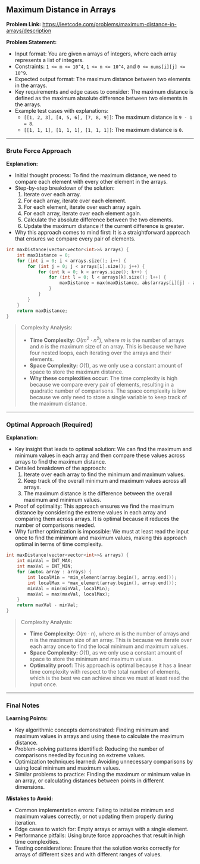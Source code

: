 ## Maximum Distance in Arrays
**Problem Link:** https://leetcode.com/problems/maximum-distance-in-arrays/description

**Problem Statement:**
- Input format: You are given `m` arrays of integers, where each array represents a list of integers.
- Constraints: `1 <= m <= 10^4`, `1 <= n <= 10^4`, and `0 <= nums[i][j] <= 10^9`.
- Expected output format: The maximum distance between two elements in the arrays.
- Key requirements and edge cases to consider: The maximum distance is defined as the maximum absolute difference between two elements in the arrays.
- Example test cases with explanations:
  - `[[1, 2, 3], [4, 5, 6], [7, 8, 9]]`: The maximum distance is `9 - 1 = 8`.
  - `[[1, 1, 1], [1, 1, 1], [1, 1, 1]]`: The maximum distance is `0`.

---

### Brute Force Approach

**Explanation:**
- Initial thought process: To find the maximum distance, we need to compare each element with every other element in the arrays.
- Step-by-step breakdown of the solution:
  1. Iterate over each array.
  2. For each array, iterate over each element.
  3. For each element, iterate over each array again.
  4. For each array, iterate over each element again.
  5. Calculate the absolute difference between the two elements.
  6. Update the maximum distance if the current difference is greater.
- Why this approach comes to mind first: It is a straightforward approach that ensures we compare every pair of elements.

```cpp
int maxDistance(vector<vector<int>>& arrays) {
    int maxDistance = 0;
    for (int i = 0; i < arrays.size(); i++) {
        for (int j = 0; j < arrays[i].size(); j++) {
            for (int k = 0; k < arrays.size(); k++) {
                for (int l = 0; l < arrays[k].size(); l++) {
                    maxDistance = max(maxDistance, abs(arrays[i][j] - arrays[k][l]));
                }
            }
        }
    }
    return maxDistance;
}
```

> Complexity Analysis:
> - **Time Complexity:** $O(m^2 \cdot n^2)$, where $m$ is the number of arrays and $n$ is the maximum size of an array. This is because we have four nested loops, each iterating over the arrays and their elements.
> - **Space Complexity:** $O(1)$, as we only use a constant amount of space to store the maximum distance.
> - **Why these complexities occur:** The time complexity is high because we compare every pair of elements, resulting in a quadratic number of comparisons. The space complexity is low because we only need to store a single variable to keep track of the maximum distance.

---

### Optimal Approach (Required)

**Explanation:**
- Key insight that leads to optimal solution: We can find the maximum and minimum values in each array and then compare these values across arrays to find the maximum distance.
- Detailed breakdown of the approach:
  1. Iterate over each array to find the minimum and maximum values.
  2. Keep track of the overall minimum and maximum values across all arrays.
  3. The maximum distance is the difference between the overall maximum and minimum values.
- Proof of optimality: This approach ensures we find the maximum distance by considering the extreme values in each array and comparing them across arrays. It is optimal because it reduces the number of comparisons needed.
- Why further optimization is impossible: We must at least read the input once to find the minimum and maximum values, making this approach optimal in terms of time complexity.

```cpp
int maxDistance(vector<vector<int>>& arrays) {
    int minVal = INT_MAX;
    int maxVal = INT_MIN;
    for (auto& array : arrays) {
        int localMin = *min_element(array.begin(), array.end());
        int localMax = *max_element(array.begin(), array.end());
        minVal = min(minVal, localMin);
        maxVal = max(maxVal, localMax);
    }
    return maxVal - minVal;
}
```

> Complexity Analysis:
> - **Time Complexity:** $O(m \cdot n)$, where $m$ is the number of arrays and $n$ is the maximum size of an array. This is because we iterate over each array once to find the local minimum and maximum values.
> - **Space Complexity:** $O(1)$, as we only use a constant amount of space to store the minimum and maximum values.
> - **Optimality proof:** This approach is optimal because it has a linear time complexity with respect to the total number of elements, which is the best we can achieve since we must at least read the input once.

---

### Final Notes

**Learning Points:**
- Key algorithmic concepts demonstrated: Finding minimum and maximum values in arrays and using these to calculate the maximum distance.
- Problem-solving patterns identified: Reducing the number of comparisons needed by focusing on extreme values.
- Optimization techniques learned: Avoiding unnecessary comparisons by using local minimum and maximum values.
- Similar problems to practice: Finding the maximum or minimum value in an array, or calculating distances between points in different dimensions.

**Mistakes to Avoid:**
- Common implementation errors: Failing to initialize minimum and maximum values correctly, or not updating them properly during iteration.
- Edge cases to watch for: Empty arrays or arrays with a single element.
- Performance pitfalls: Using brute force approaches that result in high time complexities.
- Testing considerations: Ensure that the solution works correctly for arrays of different sizes and with different ranges of values.
